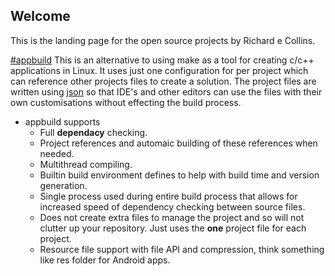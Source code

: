 ## Welcome
This is the landing page for the open source projects by Richard e Collins.

[#appbuild](https://hamandeggs.github.io/appbuild/)
This is an alternative to using make as a tool for creating c/c++ applications in Linux. It uses just one configuration for per project which can reference other projects files to create a solution. The project files are written using [json](http://json.org/) so that IDE's and other editors can use the files with their own customisations without effecting the build process.

* appbuild supports
  * Full **dependacy** checking.
  * Project references and automaic building of these references when needed.
  * Multithread compiling.
  * Builtin build environment defines to help with build time and version generation.
  * Single process used during entire build process that allows for increased speed of dependency checking between source files.
  * Does not create extra files to manage the project and so will not clutter up your repository. Just uses the **one** project file for each project.
  * Resource file support with file API and compression, think something like res folder for Android apps.

